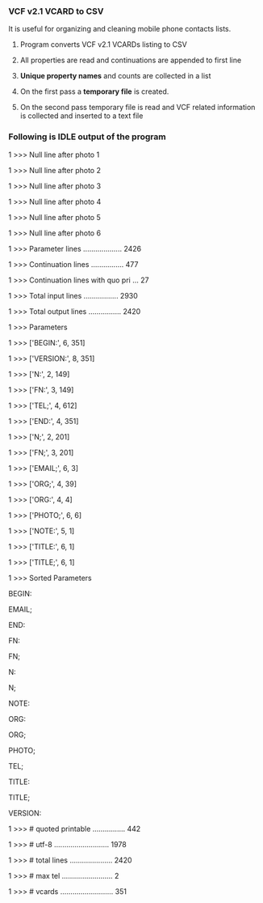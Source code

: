 ### VCF v2.1 VCARD to CSV

It is useful for organizing and cleaning mobile phone contacts lists.

1. Program converts VCF v2.1 VCARDs listing to CSV

2. All properties are read and continuations are appended to first line

3. **Unique property names** and counts are collected in a list

4. On the first pass a **temporary file** is created.

5. On the second pass temporary file is read and VCF related information is collected and inserted to a text file 

### Following is **IDLE** output of the program

1 >>> Null line after photo 1

1 >>> Null line after photo 2

1 >>> Null line after photo 3

1 >>> Null line after photo 4

1 >>> Null line after photo 5

1 >>> Null line after photo 6

1 >>> Parameter lines ................... 2426

1 >>> Continuation lines ................ 477

1 >>> Continuation lines with quo pri ... 27

1 >>> Total input lines ................. 2930

1 >>> Total output lines ................ 2420

1 >>> Parameters

1 >>> ['BEGIN:', 6, 351]

1 >>> ['VERSION:', 8, 351]

1 >>> ['N:', 2, 149]

1 >>> ['FN:', 3, 149]

1 >>> ['TEL;', 4, 612]

1 >>> ['END:', 4, 351]

1 >>> ['N;', 2, 201]

1 >>> ['FN;', 3, 201]

1 >>> ['EMAIL;', 6, 3]

1 >>> ['ORG;', 4, 39]

1 >>> ['ORG:', 4, 4]

1 >>> ['PHOTO;', 6, 6]

1 >>> ['NOTE:', 5, 1]

1 >>> ['TITLE:', 6, 1]

1 >>> ['TITLE;', 6, 1]

1 >>> Sorted Parameters

BEGIN:

EMAIL;

END:

FN:

FN;

N:

N;

NOTE:

ORG:

ORG;

PHOTO;

TEL;

TITLE:

TITLE;

VERSION:

1 >>> # quoted printable ................ 442

1 >>> # utf-8 ........................... 1978

1 >>> # total lines ..................... 2420

1 >>> # max tel ......................... 2

1 >>> # vcards .......................... 351

